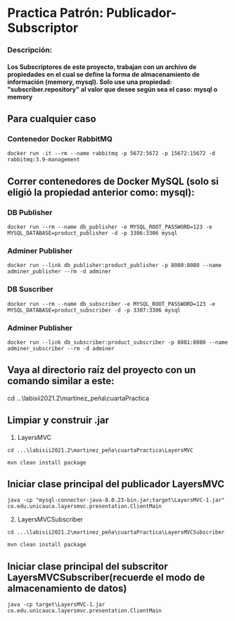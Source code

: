 # Practica Patrón: Publicador-Subscriptor

### Descripción:
#### Los Subscriptores de este proyecto, trabajan con un archivo de propiedades en el cual se define la forma de almacenamiento de información (memory, mysql). Solo use una propiedad: "subscriber.repository" al valor que desee según sea el caso: mysql o memory

## Para cualquier caso

### Contenedor Docker RabbitMQ
```
docker run -it --rm --name rabbitmq -p 5672:5672 -p 15672:15672 -d rabbitmq:3.9-management
```

## Correr contenedores de Docker MySQL (solo si eligió la propiedad anterior como: mysql): 

### DB Publisher

```
docker run --rm --name db_publisher -e MYSQL_ROOT_PASSWORD=123 -e MYSQL_DATABASE=product_publisher -d -p 3306:3306 mysql
```
### Adminer Publisher
```
docker run --link db_publisher:product_publisher -p 8080:8080 --name adminer_publisher --rm -d adminer
```

### DB Suscriber
```
docker run --rm --name db_subscriber -e MYSQL_ROOT_PASSWORD=123 -e MYSQL_DATABASE=product_subscriber -d -p 3307:3306 mysql
```

### Adminer Publisher
```
docker run --link db_subscriber:product_subscriber -p 8081:8080 --name adminer_subscriber --rm -d adminer
```

## Vaya al directorio raíz del proyecto con un comando similar a este:
cd ...\labisii2021.2\martinez_peña\cuartaPractica

## Limpiar y construir .jar 

1. LayersMVC
```
cd ...\labisii2021.2\martinez_peña\cuartaPractica\LayersMVC
```
```
mvn clean install package 
```
## Iniciar clase principal del publicador LayersMVC

```
java -cp "mysql-connector-java-8.0.23-bin.jar;target\LayersMVC-1.jar" co.edu.unicauca.layersmvc.presentation.ClientMain
```
2. LayersMVCSubscriber
```
cd ...\labisii2021.2\martinez_peña\cuartaPractica\LayersMVCSubscriber
```
```
mvn clean install package 
```
## Iniciar clase principal del subscritor LayersMVCSubscriber(recuerde el modo de almacenamiento de datos)

```
java -cp target\LayersMVC-1.jar co.edu.unicauca.layersmvc.presentation.ClientMain

```





